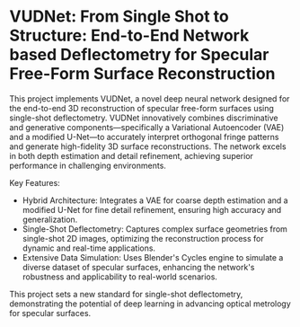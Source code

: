 # VUDNet: From Single Shot to Structure: End-to-End Network based Deflectometry for Specular Free-Form Surface Reconstruction

This project implements VUDNet, a novel deep neural network designed for the end-to-end 3D reconstruction of specular free-form surfaces using single-shot deflectometry. VUDNet innovatively combines discriminative and generative components—specifically a Variational Autoencoder (VAE) and a modified U-Net—to accurately interpret orthogonal fringe patterns and generate high-fidelity 3D surface reconstructions. The network excels in both depth estimation and detail refinement, achieving superior performance in challenging environments.

Key Features:

- Hybrid Architecture: Integrates a VAE for coarse depth estimation and a modified U-Net for fine detail refinement, ensuring high accuracy and generalization.
- Single-Shot Deflectometry: Captures complex surface geometries from single-shot 2D images, optimizing the reconstruction process for dynamic and real-time applications.
- Extensive Data Simulation: Uses Blender's Cycles engine to simulate a diverse dataset of specular surfaces, enhancing the network's robustness and applicability to real-world scenarios.

This project sets a new standard for single-shot deflectometry, demonstrating the potential of deep learning in advancing optical metrology for specular surfaces.
